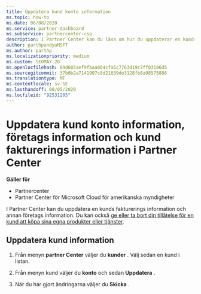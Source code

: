 ```yaml
---
title: Uppdatera kund konto information
ms.topic: how-to
ms.date: 06/08/2020
ms.service: partner-dashboard
ms.subservice: partnercenter-csp
description: I Partner Center kan du läsa om hur du uppdaterar en kunds fakturerings information eller uppdaterar företagets information.
author: parthpandyaMSFT
ms.author: parthp
ms.localizationpriority: medium
ms.custom: SEOMAY.20
ms.openlocfilehash: 89d685aef9fbaa004cfa5c7763d19c7ff03186d5
ms.sourcegitcommit: 37b0b2a7141907c8d21839de3128fb8a98575886
ms.translationtype: MT
ms.contentlocale: sv-SE
ms.lasthandoff: 08/05/2020
ms.locfileid: "92531205"
---
```

# <a name="update-customer-account-info-company-details-and-customer-billing-information-in-partner-center"></a>Uppdatera kund konto information, företags information och kund fakturerings information i Partner Center

**Gäller för**

- Partnercenter
- Partner Center för Microsoft Cloud för amerikanska myndigheter

I Partner Center kan du uppdatera en kunds fakturerings information och annan företags information. Du kan också [ge eller ta bort din tillåtelse för en kund att köpa sina egna produkter eller tjänster](give-customers-permission.md).

## <a name="update-customer-details"></a>Uppdatera kund information

1. Från menyn **partner Center** väljer du **kunder** . Välj sedan en kund i listan.

2. Från menyn kund väljer du **konto** och sedan **Uppdatera** .

3. När du har gjort ändringarna väljer du **Skicka** .